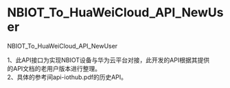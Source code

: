 # NBIOT_To_HuaWeiCloud_API_NewUser   
NBIOT_To_HuaWeiCloud_API_NewUser             
                                
1、此API接口为实现NBIOT设备与华为云平台对接，此开发的API根据其提供          
   的API文档的老用户版本进行整理。                                
2、具体的参考间api-iothub.pdf的历史API。                                                           
                          
                         
 
         
         
         
         
 
     
      
    
    
    
  
      
                                          
                                   
